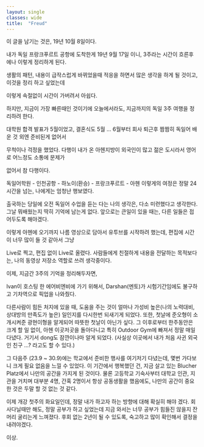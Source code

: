 ```yaml
---
layout: single
classes: wide
title:  "Freud"
---
```


이 글을 남기는 것은, 19년 10월 8일이다.

 

내가 독일 프랑크푸르트 공항에 도착한게 19년 9월 17일 이니, 3주라는 시간이 흐른후에나 이렇게 정리하게 된다.

생활의 패턴, 내용이 급작스럽게 바뀌었을때 적응을 하면서 많은 생각을 하게 될 것이고, 이것을 정리 하고 싶었는데

이렇게 속절없이 시간이 가버려서 아쉽다.

하지만, 지금이 가장 빠른때인 것이기에 오늘에서라도, 지금까지의 독일 3주 여행을 정리하려 한다.

대학원 합격 발표가 5월이었고, 결혼식도 5월 ... 6월부터 회사 퇴근후 짬짬히 독일어 배운 것 외엔 준비된게 없어서 

무척이나 걱정을 했었다. 다행이 내가 온 아헨지방이 외국인이 많고 젊은 도시라서 영어로 어느정도 소통에 문제가 

없어서 참 다행이다.

독일어학원 - 인천공항 - 하노이(환승) - 프랑크푸르트 - 아헨 이렇게의 여정은 정말 24시간을 넘는, 나에게는 엄청난 행보였다.

출국하는 당일에 오전 독일어 수업을 듣는 다는 나의 생각은, 다소 미련했다고 생각한다. 그날 뭐배웠는지 딱히 기억에 남는게 없다. 앞으로는 큰일이 있을 때는, 다른 일들은 접어두도록 해야겠다.

이렇게 아헨에 오기까지 나름 영상으로 담아서 유투브를 시작하려 했는데, 편집에 시간이 너무 많이 들 것 같아서 그냥 

Live로 찍고, 편집 없이 Live로 올렸다. 사람들에게 친절하게 내용을 전달하는 목적보다는, 나의 동영상 저장소 역할로 쓰려 생각중이다.

이제, 지금간 3주의 기억을 정리해두자면,

Ivan이 호스팅 한 에어비엔비에 가기 위해서, Darshan(멘토)가 시험기간임에도 불구하고 기차역으로 픽업을 나와줬다.

다른사람이 힘든 처지에 있을 때, 도움을 주는 것이 얼마나 가성비 높은(나의 노력대비, 상대방의 만족도가 높은) 일인지를 다시한번 되새기게 되었다. 또한, 첫날에 준오형이 소개시켜준 광현이형을 알게되어 따뜻한 첫날이 아닌가 싶다. 그 이후로부터 한주동안은 크게 할 일 없이, 아헨 이곳저곳을 돌아다니고 특히 Outdoor Gym에 빠져서 정말 매일 다녔다. 거기서 dong도 잠깐이나마 알게 되었다. (사실상 이곳에서 내가 처음 사귄 외국인 친구 ...? 라고도 할 수 있다.)

그 다음주 (23.9 ~ 30.9)에는 학교에서 준비한 행사를 여기저기 다녔는데, 몇번 가다보니 크게 필요 없음을 느낄 수 있었다. 이 기간에서 행복했던 건, 지금 살고 있는 Blucher Platz에서 나만의 공간을 가지게 된 것이다. 물론 고등학교 기숙사부터 대학교 인관, 지관을 거치며 대부분 4명, 간혹 2명이서 항상 공동생활을 했음에도, 나만의 공간이 중요한 것은 두말 할 것 없는 것 같다. 

이제 개강 첫주의 화요일인데, 정말 내가 하고자 하는 방향에 대해 확실히 해야 겠다. 회사다닐때만 해도, 정말 공부가 하고 싶었는데 지금 와서는 너무 공부가 힘들진 않을지 잔머리 굴리는게 느껴졌다. 후회 없는 2년이 될 수 있도록, 숙고하고 많이 확인해서 결정을 내려야겠다.

이상.